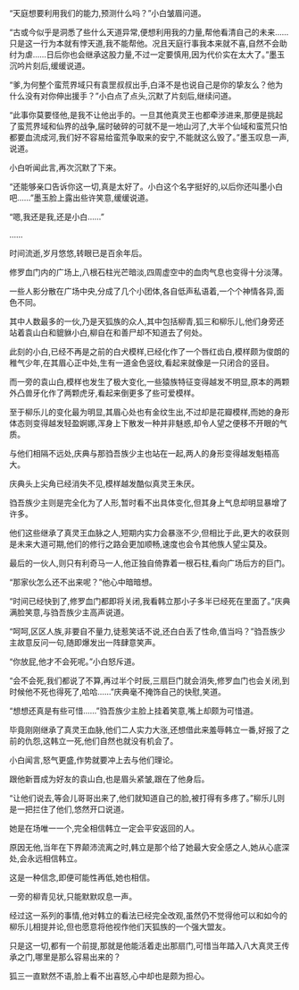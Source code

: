 
“天庭想要利用我们的能力,预测什么吗？”小白皱眉问道。

“古或今似乎是洞悉了些什么天道异常,便想利用我的力量,帮他看清自己的未来……只是这一行为本就有悖天道,我不能帮他。况且天庭行事我本来就不喜,自然不会助纣为虐……日后你也会继承这股力量,不过一定要慎用,因为代价实在太大了。”墨玉沉吟片刻后,缓缓说道。

“爹,为何整个蛮荒界域只有袁罡叔叔出手,白泽不是也说自己是你的挚友么？他为什么没有对你伸出援手？”小白点了点头,沉默了片刻后,继续问道。

“此事你莫要怪他,是我不让他出手的。一旦其他真灵王也都牵涉进来,那便是挑起了蛮荒界域和仙界的战争,届时破碎的可就不是一地山河了,大半个仙域和蛮荒只怕都要血流成河,我们好不容易给蛮荒争取来的安宁,不能就这么毁了。”墨玉叹息一声,说道。

小白听闻此言,再次沉默了下来。

“还能够亲口告诉你这一切,真是太好了。小白这个名字挺好的,以后你还叫墨小白吧……”墨玉脸上露出些许笑意,缓缓说道。

“嗯,我还是我,还是小白……”

……

时间流逝,岁月悠悠,转眼已是百余年后。

修罗血门内的广场上,八根石柱光芒暗淡,四周虚空中的血肉气息也变得十分淡薄。

一些人影分散在广场中央,分成了几个小团体,各自低声私语着,一个个神情各异,面色不同。

其中人数最多的一伙,乃是天狐族的众人,其中包括柳青,狐三和柳乐儿,他们身旁还站着袁山白和貔貅小白,柳自在和善尸却不知道去了何处。

此刻的小白,已经不再是之前的白犬模样,已经化作了一个唇红齿白,模样颇为俊朗的稚气少年,在其眉心正中处,生有一道金色竖纹,看起来就像是一只闭合的竖目。

而一旁的袁山白,模样也发生了极大变化,一些猿族特征变得越发不明显,原本的两颗外凸兽牙化作了两颗虎牙,看起来倒更多了些可爱模样。

至于柳乐儿的变化最为明显,其眉心处也有金纹生出,不过却是花瓣模样,而她的身形体态则变得越发轻盈婀娜,浑身上下散发一种并非魅惑,却令人望之便移不开眼的气质。

与他们相隔不远处,庆典与那驺吾族少主也站在一起,两人的身形变得越发魁梧高大。

庆典头上尖角已经消失不见,模样越发酷似真灵王朱厌。

驺吾族少主则是完全化为了人形,暂时看不出具体变化,但其身上气息却明显暴增了许多。

他们这些继承了真灵王血脉之人,短期内实力会暴涨不少,但相比于此,更大的收获则是未来大道可期,他们的修行之路会更加顺畅,速度也会令其他族人望尘莫及。

最后的一伙人,则只有利奇马一人,他正独自倚靠着一根石柱,看向广场后方的巨门。

“那家伙怎么还不出来呢？”他心中暗暗想。

“时间已经快到了,修罗血门都即将关闭,我看韩立那小子多半已经死在里面了。”庆典满脸笑意,与驺吾族少主高声说道。

“呵呵,区区人族,非要自不量力,徒惹笑话不说,还白白丢了性命,值当吗？”驺吾族少主故意反问一句,随即爆发出一阵肆意笑声。

“你放屁,他才不会死呢。”小白怒斥道。

“会不会死,我们都说了不算,再过半个时辰,三扇巨门就会消失,修罗血门也会关闭,到时候他不死也得死了,哈哈……”庆典毫不掩饰自己的快慰,笑道。

“想想还真是有些可惜……”驺吾族少主脸上挂着笑意,嘴上却颇为可惜道。

毕竟刚刚继承了真灵王血脉,他们二人实力大涨,还想借此来羞辱韩立一番,好报了之前的仇怨,这韩立一死,他们自然也就没有机会了。

小白闻言,怒气更盛,作势就要冲上去与他们理论。

跟他新晋成为好友的袁山白,也是眉头紧皱,跟在了他身后。

“让他们说去,等会儿哥哥出来了,他们就知道自己的脸,被打得有多疼了。”柳乐儿则是一把拦住了他们,悠然开口说道。

她是在场唯一一个,完全相信韩立一定会平安返回的人。

原因无他,当年在下界颠沛流离之时,韩立是那个给了她最大安全感之人,她从心底深处,会永远相信韩立。

这是一种信念,即便可能性再低,她也相信。

一旁的柳青见状,只能默默叹息一声。

经过这一系列的事情,他对韩立的看法已经完全改观,虽然仍不觉得他可以和如今的柳乐儿相提并论,但也愿意将他视作他们天狐族的一个强大盟友。

只是这一切,都有一个前提,那就是他能活着走出那扇门,可惜当年踏入八大真灵王传承之门,哪里是那么容易出来的？

狐三一直默然不语,脸上看不出喜怒,心中却也是颇为担心。